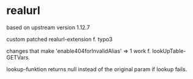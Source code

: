realurl
=======
based on upstream version 1.12.7

custom patched realurl-extension f. typo3

changes that make 'enable404forInvalidAlias' => 1 work f. lookUpTable-GETVars.

lookup-funktion returns null instead of the original param if lookup fails.
